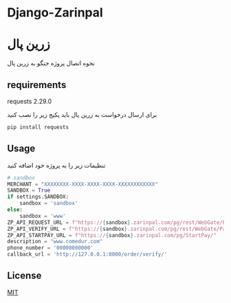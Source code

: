 # Django-Zarinpal
# زرین پال

نحوه اتصال پروژه جنگو به زرین پال

## requirements
requests 2.29.0

 برای ارسال درخواست به زرین پال باید پکیج زیر را نصب کنید

```bash
pip install requests
```

## Usage
تنظیمات زیر را به پروژه خود اضافه کنید
```python
# sandbox
MERCHANT = "XXXXXXXX-XXXX-XXXX-XXXX-XXXXXXXXXXXX"
SANDBOX = True
if settings.SANDBOX:
    sandbox = 'sandbox'
else:
    sandbox = 'www'
ZP_API_REQUEST_URL = f"https://{sandbox}.zarinpal.com/pg/rest/WebGate/PaymentRequest.json"
ZP_API_VERIFY_URL = f"https://{sandbox}.zarinpal.com/pg/rest/WebGate/PaymentVerification.json"
ZP_API_STARTPAY_URL = f"https://{sandbox}.zarinpal.com/pg/StartPay/"
description = "www.comedur.com"
phone_number = '00000000000'
callback_url = 'http://127.0.0.1:8000/order/verify/'
```


## License

[MIT](https://choosealicense.com/licenses/mit/)
